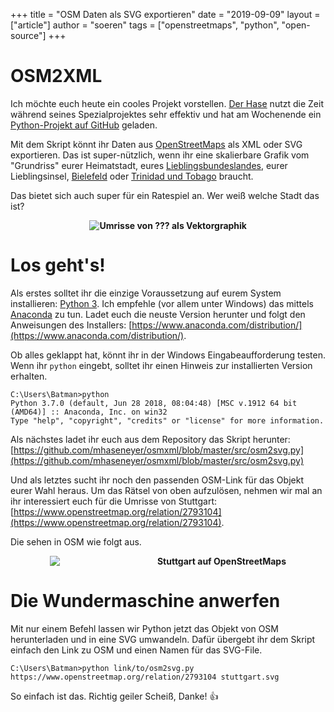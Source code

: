 +++
title = "OSM Daten als SVG exportieren"
date = "2019-09-09"
layout = ["article"]
author = "soeren"
tags = ["openstreetmaps", "python", "open-source"]
+++

# OSM2XML

Ich möchte euch heute ein cooles Projekt vorstellen. [Der Hase](https://twitter.com/mhaseneyer/status/1170462635214745600) nutzt die Zeit während seines Spezialprojektes sehr effektiv und hat am Wochenende ein [Python-Projekt auf GitHub](https://github.com/mhaseneyer/osmxml) geladen.

Mit dem Skript könnt ihr Daten aus [OpenStreetMaps](https://www.openstreetmap.org) als XML oder SVG exportieren. Das ist super-nützlich, wenn ihr eine skalierbare Grafik vom "Grundriss" eurer Heimatstadt, eures [Lieblingsbundeslandes](https://shop.baden-wuerttemberg.de/out/pictures/generated/product/1/665_665_75/bw_aufkleber_nett_hier_665x665.png), eurer Lieblingsinsel, [Bielefeld](https://www.openstreetmap.org/relation/62646) oder [Trinidad und Tobago](https://www.openstreetmap.org/relation/555717) braucht. 

Das bietet sich auch super für ein Ratespiel an. Wer weiß welche Stadt das ist?

<div class="imagebox" style="width:50%;margin:auto">
    <img src="/img/stuttgart.svg"/>
    <div style="float:right;">
        <b>Umrisse von ??? als Vektorgraphik</b>
    </div>
    <br>
</div>

# Los geht's!

Als erstes solltet ihr die einzige Voraussetzung auf eurem System installieren: [Python 3](https://www.python.org/). Ich empfehle (vor allem unter Windows) das mittels [Anaconda](https://www.anaconda.com/) zu tun. Ladet euch die neuste Version herunter und folgt den Anweisungen des Installers: [https://www.anaconda.com/distribution/](https://www.anaconda.com/distribution/).

Ob alles geklappt hat, könnt ihr in der Windows Eingabeaufforderung testen. Wenn ihr `python` eingebt, solltet ihr einen Hinweis zur installierten Version erhalten.

```
C:\Users\Batman>python
Python 3.7.0 (default, Jun 28 2018, 08:04:48) [MSC v.1912 64 bit (AMD64)] :: Anaconda, Inc. on win32
Type "help", "copyright", "credits" or "license" for more information.
```

Als nächstes ladet ihr euch aus dem Repository das Skript herunter: [https://github.com/mhaseneyer/osmxml/blob/master/src/osm2svg.py](https://github.com/mhaseneyer/osmxml/blob/master/src/osm2svg.py)


Und als letztes sucht ihr noch den passenden OSM-Link für das Objekt eurer Wahl heraus. Um das Rätsel von oben aufzulösen, nehmen wir mal an ihr interessiert euch für die Umrisse von Stuttgart: [https://www.openstreetmap.org/relation/2793104](https://www.openstreetmap.org/relation/2793104). 

Die sehen in OSM wie folgt aus.


<div class="imagebox" style="width:75%;margin:auto">
    <img src="/img/osm_stuttgart.png" />
    <div style="float:right;">
        <b>Stuttgart auf OpenStreetMaps</b>
    </div>
    <br>
</div>

# Die Wundermaschine anwerfen

Mit nur einem Befehl lassen wir Python jetzt das Objekt von OSM herunterladen und in eine SVG umwandeln. Dafür übergebt ihr dem Skript einfach den Link zu OSM und einen Namen für das SVG-File. 

```
C:\Users\Batman>python link/to/osm2svg.py https://www.openstreetmap.org/relation/2793104 stuttgart.svg
```

So einfach ist das. Richtig geiler Scheiß, Danke! :thumbsup:


